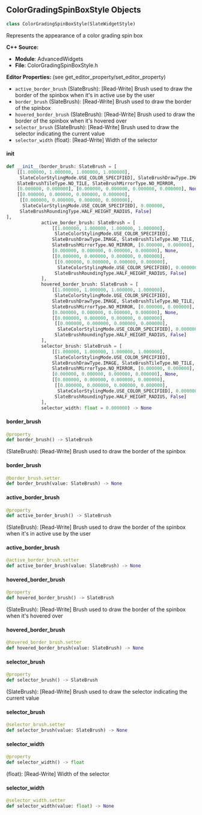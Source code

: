 ## ColorGradingSpinBoxStyle Objects

```python
class ColorGradingSpinBoxStyle(SlateWidgetStyle)
```

Represents the appearance of a color grading spin box

**C++ Source:**

- **Module**: AdvancedWidgets
- **File**: ColorGradingSpinBoxStyle.h

**Editor Properties:** (see get_editor_property/set_editor_property)

- ``active_border_brush`` (SlateBrush):  [Read-Write] Brush used to draw the border of the spinbox when it's in active use by the user
- ``border_brush`` (SlateBrush):  [Read-Write] Brush used to draw the border of the spinbox
- ``hovered_border_brush`` (SlateBrush):  [Read-Write] Brush used to draw the border of the spinbox when it's hovered over
- ``selector_brush`` (SlateBrush):  [Read-Write] Brush used to draw the selector indicating the current value
- ``selector_width`` (float):  [Read-Write] Width of the selector

<a id="unreal.ColorGradingSpinBoxStyle.__init__"></a>

#### __init__

```python
def __init__(border_brush: SlateBrush = [
    [[1.000000, 1.000000, 1.000000, 1.000000],
     SlateColorStylingMode.USE_COLOR_SPECIFIED], SlateBrushDrawType.IMAGE,
    SlateBrushTileType.NO_TILE, SlateBrushMirrorType.NO_MIRROR,
    [0.000000, 0.000000], [0.000000, 0.000000, 0.000000, 0.000000], None,
    [[0.000000, 0.000000, 0.000000, 0.000000],
     [[0.000000, 0.000000, 0.000000, 0.000000],
      SlateColorStylingMode.USE_COLOR_SPECIFIED], 0.000000,
     SlateBrushRoundingType.HALF_HEIGHT_RADIUS, False]
],
             active_border_brush: SlateBrush = [
                 [[1.000000, 1.000000, 1.000000, 1.000000],
                  SlateColorStylingMode.USE_COLOR_SPECIFIED],
                 SlateBrushDrawType.IMAGE, SlateBrushTileType.NO_TILE,
                 SlateBrushMirrorType.NO_MIRROR, [0.000000, 0.000000],
                 [0.000000, 0.000000, 0.000000, 0.000000], None,
                 [[0.000000, 0.000000, 0.000000, 0.000000],
                  [[0.000000, 0.000000, 0.000000, 0.000000],
                   SlateColorStylingMode.USE_COLOR_SPECIFIED], 0.000000,
                  SlateBrushRoundingType.HALF_HEIGHT_RADIUS, False]
             ],
             hovered_border_brush: SlateBrush = [
                 [[1.000000, 1.000000, 1.000000, 1.000000],
                  SlateColorStylingMode.USE_COLOR_SPECIFIED],
                 SlateBrushDrawType.IMAGE, SlateBrushTileType.NO_TILE,
                 SlateBrushMirrorType.NO_MIRROR, [0.000000, 0.000000],
                 [0.000000, 0.000000, 0.000000, 0.000000], None,
                 [[0.000000, 0.000000, 0.000000, 0.000000],
                  [[0.000000, 0.000000, 0.000000, 0.000000],
                   SlateColorStylingMode.USE_COLOR_SPECIFIED], 0.000000,
                  SlateBrushRoundingType.HALF_HEIGHT_RADIUS, False]
             ],
             selector_brush: SlateBrush = [
                 [[1.000000, 1.000000, 1.000000, 1.000000],
                  SlateColorStylingMode.USE_COLOR_SPECIFIED],
                 SlateBrushDrawType.IMAGE, SlateBrushTileType.NO_TILE,
                 SlateBrushMirrorType.NO_MIRROR, [0.000000, 0.000000],
                 [0.000000, 0.000000, 0.000000, 0.000000], None,
                 [[0.000000, 0.000000, 0.000000, 0.000000],
                  [[0.000000, 0.000000, 0.000000, 0.000000],
                   SlateColorStylingMode.USE_COLOR_SPECIFIED], 0.000000,
                  SlateBrushRoundingType.HALF_HEIGHT_RADIUS, False]
             ],
             selector_width: float = 0.000000) -> None
```

<a id="unreal.ColorGradingSpinBoxStyle.border_brush"></a>

#### border_brush

```python
@property
def border_brush() -> SlateBrush
```

(SlateBrush):  [Read-Write] Brush used to draw the border of the spinbox

<a id="unreal.ColorGradingSpinBoxStyle.border_brush"></a>

#### border_brush

```python
@border_brush.setter
def border_brush(value: SlateBrush) -> None
```

<a id="unreal.ColorGradingSpinBoxStyle.active_border_brush"></a>

#### active_border_brush

```python
@property
def active_border_brush() -> SlateBrush
```

(SlateBrush):  [Read-Write] Brush used to draw the border of the spinbox when it's in active use by the user

<a id="unreal.ColorGradingSpinBoxStyle.active_border_brush"></a>

#### active_border_brush

```python
@active_border_brush.setter
def active_border_brush(value: SlateBrush) -> None
```

<a id="unreal.ColorGradingSpinBoxStyle.hovered_border_brush"></a>

#### hovered_border_brush

```python
@property
def hovered_border_brush() -> SlateBrush
```

(SlateBrush):  [Read-Write] Brush used to draw the border of the spinbox when it's hovered over

<a id="unreal.ColorGradingSpinBoxStyle.hovered_border_brush"></a>

#### hovered_border_brush

```python
@hovered_border_brush.setter
def hovered_border_brush(value: SlateBrush) -> None
```

<a id="unreal.ColorGradingSpinBoxStyle.selector_brush"></a>

#### selector_brush

```python
@property
def selector_brush() -> SlateBrush
```

(SlateBrush):  [Read-Write] Brush used to draw the selector indicating the current value

<a id="unreal.ColorGradingSpinBoxStyle.selector_brush"></a>

#### selector_brush

```python
@selector_brush.setter
def selector_brush(value: SlateBrush) -> None
```

<a id="unreal.ColorGradingSpinBoxStyle.selector_width"></a>

#### selector_width

```python
@property
def selector_width() -> float
```

(float):  [Read-Write] Width of the selector

<a id="unreal.ColorGradingSpinBoxStyle.selector_width"></a>

#### selector_width

```python
@selector_width.setter
def selector_width(value: float) -> None
```

<a id="unreal.SubobjectData"></a>